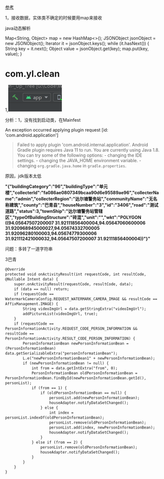 [参考](https://blog.csdn.net/qq_15975081/article/details/53391640)

1，接收数据，实体类不确定的时候要用map来接收

java动态解析

Map<String, Object> map = new HashMap<>();
JSONObject jsonObject = new JSONObject();
Iterator<String> it = jsonObject.keys();
while (it.hasNext()) {
    String key = it.next();
    Object value = jsonObject.get(key);
    map.put(key, value);
}

# com.yl.clean

1,![错误1--APP报错](../media/pictures/Bug.assets/错误1--APP报错.png)

分析：1，没有找到启动类，在Mainfest

An exception occurred applying plugin request [id: 'com.android.application']
> Failed to apply plugin 'com.android.internal.application'.
> Android Gradle plugin requires Java 11 to run. You are currently using Java 1.8.
> You can try some of the following options:
>      - changing the IDE settings.
>           - changing the JAVA_HOME environment variable.
>           - changing `org.gradle.java.home` in `gradle.properties`.

原因，jdk版本太低

**"{\"buildingCategory\":\"96\",\"buildingType\":\"单元楼\",\"collecterId\":\"fa086ae0807349bcaa90d6e95589ae96\",\"collecterName\":\"admin\",\"collecterRegion\":\"达尔塘警务站\",\"communityName\":\"无名称建筑\",\"county\":\"巴青县\",\"houseNumber\":\"3\",\"id\":\"3406\",\"road\":\"测试道路\",\"status\":3,\"townShip\":\"达尔塘警务站管辖区\",\"typeOfBuildingStructure\":\"砖混\",\"unit\":\"\",\"wkt\":\"POLYGON ((94.05647507200007 31.92111856400004,94.05647060600006 31.920968945000027,94.05674332700005 31.92096280100003,94.05674779300006 31.921112421000032,94.05647507200007 31.92111856400004))\"}"**

问题：多转了一道字符串

3巴青

```
@Override
protected void onActivityResult(int requestCode, int resultCode, @Nullable Intent data) {
    super.onActivityResult(requestCode, resultCode, data);
    if (data == null) return;
    if (requestCode == WatermarkCameraConfig.REQUEST_WATERMARK_CAMERA_IMAGE && resultCode == AffixManagement.IMAGE) {
        String videoImgUrl = data.getStringExtra("videoImgUrl");
        addPictureList(videoImgUrl, true);
    }
    if (requestCode == PersonInformationActivity.REQUEST_CODE_PERSON_INFORMATION && resultCode == PersonInformationActivity.RESULT_CODE_PERSON_INFORMATION) {
        PersonInformationBean newPersonInformationBean = (PersonInformationBean) data.getSerializableExtra("personInformationBean");
        L.e("newPersonInformationBean1" + newPersonInformationBean);
        if (newPersonInformationBean != null) {
            int from = data.getIntExtra("from", 0);
            PersonInformationBean oldPersonInformationBean = PersonInformationBean.findById(newPersonInformationBean.getId(), personList);
            if (from == 1) {
                if (oldPersonInformationBean == null) {
                    personList.add(newPersonInformationBean);
                    houseAdapter.notifyDataSetChanged();
                } else {
                    int index = personList.indexOf(oldPersonInformationBean);
                    personList.remove(oldPersonInformationBean);
                    personList.add(index, newPersonInformationBean);
                    houseAdapter.notifyDataSetChanged();
                }
            } else if (from == 2) {
                personList.remove(oldPersonInformationBean);
                houseAdapter.notifyDataSetChanged();
            }
        }
    }
}
```

